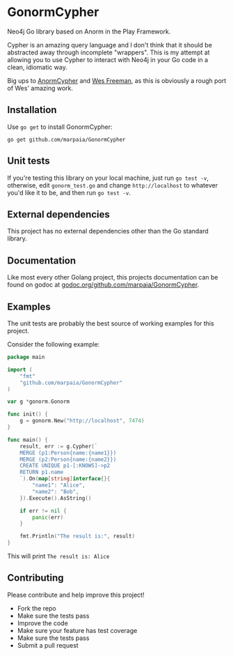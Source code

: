 GonormCypher
============

Neo4j Go library based on Anorm in the Play Framework.

Cypher is an amazing query language and I don't think that it should be
abstracted away through incomplete "wrappers". This is my attempt at allowing
you to use Cypher to interact with Neo4j in your Go code in a clean, idiomatic
way.

Big ups to [AnormCypher](https://github.com/AnormCypher/AnormCypher) and
[Wes Freeman](https://twitter.com/wefreema), as this is obviously a rough port
of Wes' amazing work.

## Installation

Use `go get` to install GonormCypher:
```
go get github.com/marpaia/GonormCypher
```

## Unit tests

If you're testing this library on your local machine, just run `go test -v`,
otherwise, edit `gonorm_test.go` and change `http://localhost` to whatever you'd
like it to be, and then run `go test -v`.

## External dependencies

This project has no external dependencies other than the Go standard library.

## Documentation

Like most every other Golang project, this projects documentation can be found
on godoc at [godoc.org/github.com/marpaia/GonormCypher](http://godoc.org/github.com/marpaia/GonormCypher).

## Examples

The unit tests are probably the best source of working examples for this
project.

Consider the following example:

```go
package main

import (
    "fmt"
    "github.com/marpaia/GonormCypher"
)

var g *gonorm.Gonorm

func init() {
    g = gonorm.New("http://localhost", 7474)
}

func main() {
    result, err := g.Cypher(`
    MERGE (p1:Person{name:{name1}})
    MERGE (p2:Person{name:{name2}})
    CREATE UNIQUE p1-[:KNOWS]->p2
    RETURN p1.name
    `).On(map[string]interface{}{
        "name1": "Alice",
        "name2": "Bob",
    }).Execute().AsString()

    if err != nil {
        panic(err)
    }

    fmt.Println("The result is:", result)
}
```

This will print `The result is: Alice`

## Contributing

Please contribute and help improve this project!

- Fork the repo
- Make sure the tests pass
- Improve the code
- Make sure your feature has test coverage
- Make sure the tests pass
- Submit a pull request
